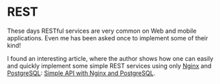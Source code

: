 REST
====

These days RESTful services are very common on Web and mobile applications.
Even me has been asked once to implement some of their kind!

I found an interesting article, where the author shows how one can easily and
quickly implement some simple REST services using only
[Nginx](http://nginx.org/) and [PostgreSQL](http://www.postgresql.org/):
[Simple API with Nginx and PostgreSQL](http://rny.io/nginx/postgresql/2013/07/26/simple-api-with-nginx-and-postgresql.html).
